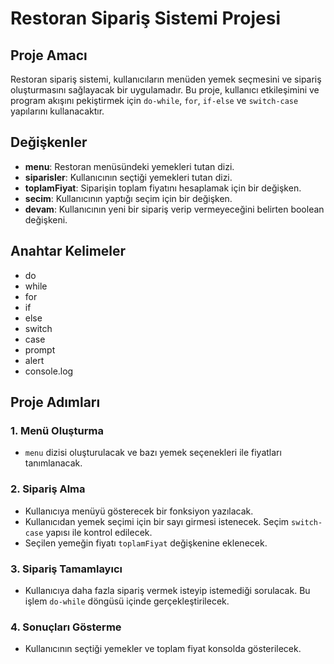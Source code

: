 # Restoran Sipariş Sistemi Projesi

## Proje Amacı

Restoran sipariş sistemi, kullanıcıların menüden yemek seçmesini ve sipariş oluşturmasını sağlayacak bir uygulamadır. Bu proje, kullanıcı etkileşimini ve program akışını pekiştirmek için `do-while`, `for`, `if-else` ve `switch-case` yapılarını kullanacaktır.

## Değişkenler

- **menu**: Restoran menüsündeki yemekleri tutan dizi.
- **siparisler**: Kullanıcının seçtiği yemekleri tutan dizi.
- **toplamFiyat**: Siparişin toplam fiyatını hesaplamak için bir değişken.
- **secim**: Kullanıcının yaptığı seçim için bir değişken.
- **devam**: Kullanıcının yeni bir sipariş verip vermeyeceğini belirten boolean değişkeni.

## Anahtar Kelimeler

- do
- while
- for
- if
- else
- switch
- case
- prompt
- alert
- console.log

## Proje Adımları

### 1. Menü Oluşturma

- `menu` dizisi oluşturulacak ve bazı yemek seçenekleri ile fiyatları tanımlanacak.

### 2. Sipariş Alma

- Kullanıcıya menüyü gösterecek bir fonksiyon yazılacak.
- Kullanıcıdan yemek seçimi için bir sayı girmesi istenecek. Seçim `switch-case` yapısı ile kontrol edilecek.
- Seçilen yemeğin fiyatı `toplamFiyat` değişkenine eklenecek.

### 3. Sipariş Tamamlayıcı

- Kullanıcıya daha fazla sipariş vermek isteyip istemediği sorulacak. Bu işlem `do-while` döngüsü içinde gerçekleştirilecek.

### 4. Sonuçları Gösterme

- Kullanıcının seçtiği yemekler ve toplam fiyat konsolda gösterilecek.

